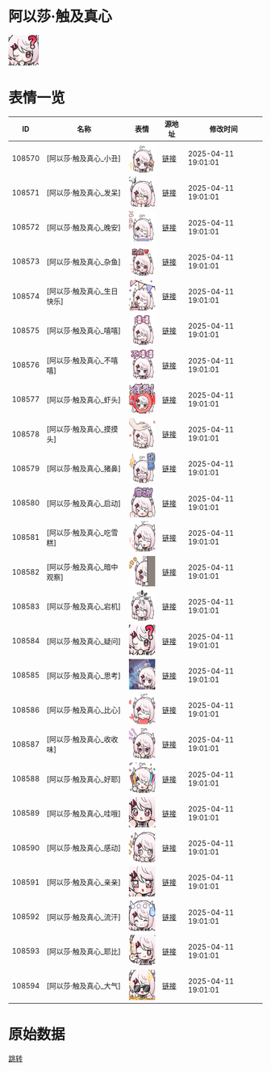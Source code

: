 # 阿以莎·触及真心

<img src="./cover.png" height="60" alt="cover" />

# 表情一览

|ID|名称|表情|源地址|修改时间|
|----|----|----|----|----|
|108570|[阿以莎·触及真心_小丑]|<img src="./pic/108570_%5B阿以莎·触及真心_小丑%5D.png" height="60" alt="小丑"/>|[链接](https://i0.hdslb.com/bfs/garb/bbab1324f07947417ef0a8d6a3ca74d49c6a554d.png)|2025-04-11 19:01:01|
|108571|[阿以莎·触及真心_发呆]|<img src="./pic/108571_%5B阿以莎·触及真心_发呆%5D.png" height="60" alt="发呆"/>|[链接](https://i0.hdslb.com/bfs/garb/c4114d481b6c6874a85ef8f20937a2f28fff93af.png)|2025-04-11 19:01:01|
|108572|[阿以莎·触及真心_晚安]|<img src="./pic/108572_%5B阿以莎·触及真心_晚安%5D.png" height="60" alt="晚安"/>|[链接](https://i0.hdslb.com/bfs/garb/2cb150c941d372e8a104d4d3d028efd005f5b6eb.png)|2025-04-11 19:01:01|
|108573|[阿以莎·触及真心_杂鱼]|<img src="./pic/108573_%5B阿以莎·触及真心_杂鱼%5D.png" height="60" alt="杂鱼"/>|[链接](https://i0.hdslb.com/bfs/garb/b8b5734796b602d849d9566288d15a561e98dca2.png)|2025-04-11 19:01:01|
|108574|[阿以莎·触及真心_生日快乐]|<img src="./pic/108574_%5B阿以莎·触及真心_生日快乐%5D.png" height="60" alt="生日快乐"/>|[链接](https://i0.hdslb.com/bfs/garb/00c75ab361bca5c763e83f40608f8a7b26dc64cb.png)|2025-04-11 19:01:01|
|108575|[阿以莎·触及真心_嘻嘻]|<img src="./pic/108575_%5B阿以莎·触及真心_嘻嘻%5D.png" height="60" alt="嘻嘻"/>|[链接](https://i0.hdslb.com/bfs/garb/726668c50d0e57d88a1fe40ea5c16f78002c9246.png)|2025-04-11 19:01:01|
|108576|[阿以莎·触及真心_不嘻嘻]|<img src="./pic/108576_%5B阿以莎·触及真心_不嘻嘻%5D.png" height="60" alt="不嘻嘻"/>|[链接](https://i0.hdslb.com/bfs/garb/3fe8c038a0a80ba1bb71304ab115fa344bcad566.png)|2025-04-11 19:01:01|
|108577|[阿以莎·触及真心_虾头]|<img src="./pic/108577_%5B阿以莎·触及真心_虾头%5D.png" height="60" alt="虾头"/>|[链接](https://i0.hdslb.com/bfs/garb/380626685193bfa722b057f56c324c912c1afb6a.png)|2025-04-11 19:01:01|
|108578|[阿以莎·触及真心_摸摸头]|<img src="./pic/108578_%5B阿以莎·触及真心_摸摸头%5D.png" height="60" alt="摸摸头"/>|[链接](https://i0.hdslb.com/bfs/garb/3ac63f29e10bc849bc95bcf3a09f11a7407b0c23.png)|2025-04-11 19:01:01|
|108579|[阿以莎·触及真心_猪鼻]|<img src="./pic/108579_%5B阿以莎·触及真心_猪鼻%5D.png" height="60" alt="猪鼻"/>|[链接](https://i0.hdslb.com/bfs/garb/5779940f23900bbebb448ad74c5c3b790b622a56.png)|2025-04-11 19:01:01|
|108580|[阿以莎·触及真心_启动]|<img src="./pic/108580_%5B阿以莎·触及真心_启动%5D.png" height="60" alt="启动"/>|[链接](https://i0.hdslb.com/bfs/garb/fec31de7124f6962d6a7d18f76e5707f47a277fa.png)|2025-04-11 19:01:01|
|108581|[阿以莎·触及真心_吃雪糕]|<img src="./pic/108581_%5B阿以莎·触及真心_吃雪糕%5D.png" height="60" alt="吃雪糕"/>|[链接](https://i0.hdslb.com/bfs/garb/b31112d07a66c4893bc072f1a7d15e269a401456.png)|2025-04-11 19:01:01|
|108582|[阿以莎·触及真心_暗中观察]|<img src="./pic/108582_%5B阿以莎·触及真心_暗中观察%5D.png" height="60" alt="暗中观察"/>|[链接](https://i0.hdslb.com/bfs/garb/4e487c2c5126d4c70ac2f7f43637610e449f4c39.png)|2025-04-11 19:01:01|
|108583|[阿以莎·触及真心_宕机]|<img src="./pic/108583_%5B阿以莎·触及真心_宕机%5D.png" height="60" alt="宕机"/>|[链接](https://i0.hdslb.com/bfs/garb/7edc8f0c0119aef5dc75dc43bc6b67d0b6c9a490.png)|2025-04-11 19:01:01|
|108584|[阿以莎·触及真心_疑问]|<img src="./pic/108584_%5B阿以莎·触及真心_疑问%5D.png" height="60" alt="疑问"/>|[链接](https://i0.hdslb.com/bfs/garb/55b3179cbaabbb68fa3f7ab4fcc96b7822b7c0a3.png)|2025-04-11 19:01:01|
|108585|[阿以莎·触及真心_思考]|<img src="./pic/108585_%5B阿以莎·触及真心_思考%5D.png" height="60" alt="思考"/>|[链接](https://i0.hdslb.com/bfs/garb/1d95468bf7b61086e9e3236543b4af9ae3d34f12.png)|2025-04-11 19:01:01|
|108586|[阿以莎·触及真心_比心]|<img src="./pic/108586_%5B阿以莎·触及真心_比心%5D.png" height="60" alt="比心"/>|[链接](https://i0.hdslb.com/bfs/garb/29de1d64858ba6c599e3d39c26b7d26850e04279.png)|2025-04-11 19:01:01|
|108587|[阿以莎·触及真心_收收味]|<img src="./pic/108587_%5B阿以莎·触及真心_收收味%5D.png" height="60" alt="收收味"/>|[链接](https://i0.hdslb.com/bfs/garb/491b8ec7d8e6f65311227ba0af5a80a210f876d6.png)|2025-04-11 19:01:01|
|108588|[阿以莎·触及真心_好耶]|<img src="./pic/108588_%5B阿以莎·触及真心_好耶%5D.png" height="60" alt="好耶"/>|[链接](https://i0.hdslb.com/bfs/garb/0afe959008b374e2bd9fb01bd3e64e28389a5143.png)|2025-04-11 19:01:01|
|108589|[阿以莎·触及真心_哇哦]|<img src="./pic/108589_%5B阿以莎·触及真心_哇哦%5D.png" height="60" alt="哇哦"/>|[链接](https://i0.hdslb.com/bfs/garb/e5679bbca2eea41140ad0c6a2b448bd82f1c93be.png)|2025-04-11 19:01:01|
|108590|[阿以莎·触及真心_感动]|<img src="./pic/108590_%5B阿以莎·触及真心_感动%5D.png" height="60" alt="感动"/>|[链接](https://i0.hdslb.com/bfs/garb/37a523e272d477cb8f1c2e177e3a0e63f3170615.png)|2025-04-11 19:01:01|
|108591|[阿以莎·触及真心_亲亲]|<img src="./pic/108591_%5B阿以莎·触及真心_亲亲%5D.png" height="60" alt="亲亲"/>|[链接](https://i0.hdslb.com/bfs/garb/98afdd87e540c221337e4ac010f7d8300681e30d.png)|2025-04-11 19:01:01|
|108592|[阿以莎·触及真心_流汗]|<img src="./pic/108592_%5B阿以莎·触及真心_流汗%5D.png" height="60" alt="流汗"/>|[链接](https://i0.hdslb.com/bfs/garb/27352a41084738fd9022d5b09bcca3f0579f73e3.png)|2025-04-11 19:01:01|
|108593|[阿以莎·触及真心_耶比]|<img src="./pic/108593_%5B阿以莎·触及真心_耶比%5D.png" height="60" alt="耶比"/>|[链接](https://i0.hdslb.com/bfs/garb/bb30d647514ef52f5c5f771b546ebffe24024e0f.png)|2025-04-11 19:01:01|
|108594|[阿以莎·触及真心_大气]|<img src="./pic/108594_%5B阿以莎·触及真心_大气%5D.png" height="60" alt="大气"/>|[链接](https://i0.hdslb.com/bfs/garb/bd177528d05c336b51a6245ef1c2f63e4ce417e8.png)|2025-04-11 19:01:01|

# 原始数据

[跳转](./raw.json)

